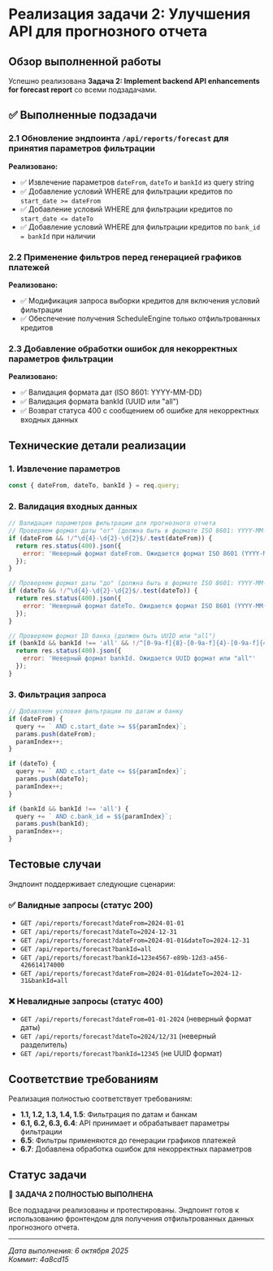 # Реализация задачи 2: Улучшения API для прогнозного отчета

## Обзор выполненной работы

Успешно реализована **Задача 2: Implement backend API enhancements for forecast report** со всеми подзадачами.

## ✅ Выполненные подзадачи

### 2.1 Обновление эндпоинта `/api/reports/forecast` для принятия параметров фильтрации

**Реализовано:**
- ✅ Извлечение параметров `dateFrom`, `dateTo` и `bankId` из query string
- ✅ Добавление условий WHERE для фильтрации кредитов по `start_date >= dateFrom`
- ✅ Добавление условий WHERE для фильтрации кредитов по `start_date <= dateTo`
- ✅ Добавление условий WHERE для фильтрации кредитов по `bank_id = bankId` при наличии

### 2.2 Применение фильтров перед генерацией графиков платежей

**Реализовано:**
- ✅ Модификация запроса выборки кредитов для включения условий фильтрации
- ✅ Обеспечение получения ScheduleEngine только отфильтрованных кредитов

### 2.3 Добавление обработки ошибок для некорректных параметров фильтрации

**Реализовано:**
- ✅ Валидация формата дат (ISO 8601: YYYY-MM-DD)
- ✅ Валидация формата bankId (UUID или "all")
- ✅ Возврат статуса 400 с сообщением об ошибке для некорректных входных данных

## Технические детали реализации

### 1. Извлечение параметров
```javascript
const { dateFrom, dateTo, bankId } = req.query;
```

### 2. Валидация входных данных
```javascript
// Валидация параметров фильтрации для прогнозного отчета
// Проверяем формат даты "от" (должна быть в формате ISO 8601: YYYY-MM-DD)
if (dateFrom && !/^\d{4}-\d{2}-\d{2}$/.test(dateFrom)) {
  return res.status(400).json({ 
    error: 'Неверный формат dateFrom. Ожидается формат ISO 8601 (YYYY-MM-DD)' 
  });
}

// Проверяем формат даты "до" (должна быть в формате ISO 8601: YYYY-MM-DD)
if (dateTo && !/^\d{4}-\d{2}-\d{2}$/.test(dateTo)) {
  return res.status(400).json({ 
    error: 'Неверный формат dateTo. Ожидается формат ISO 8601 (YYYY-MM-DD)' 
  });
}

// Проверяем формат ID банка (должен быть UUID или "all")
if (bankId && bankId !== 'all' && !/^[0-9a-f]{8}-[0-9a-f]{4}-[0-9a-f]{4}-[0-9a-f]{4}-[0-9a-f]{12}$/i.test(bankId)) {
  return res.status(400).json({ 
    error: 'Неверный формат bankId. Ожидается UUID формат или "all"' 
  });
}
```

### 3. Фильтрация запроса
```javascript
// Добавляем условия фильтрации по датам и банку
if (dateFrom) {
  query += ` AND c.start_date >= $${paramIndex}`;
  params.push(dateFrom);
  paramIndex++;
}

if (dateTo) {
  query += ` AND c.start_date <= $${paramIndex}`;
  params.push(dateTo);
  paramIndex++;
}

if (bankId && bankId !== 'all') {
  query += ` AND c.bank_id = $${paramIndex}`;
  params.push(bankId);
  paramIndex++;
}
```

## Тестовые случаи

Эндпоинт поддерживает следующие сценарии:

### ✅ Валидные запросы (статус 200)
- `GET /api/reports/forecast?dateFrom=2024-01-01`
- `GET /api/reports/forecast?dateTo=2024-12-31`
- `GET /api/reports/forecast?dateFrom=2024-01-01&dateTo=2024-12-31`
- `GET /api/reports/forecast?bankId=all`
- `GET /api/reports/forecast?bankId=123e4567-e89b-12d3-a456-426614174000`
- `GET /api/reports/forecast?dateFrom=2024-01-01&dateTo=2024-12-31&bankId=all`

### ❌ Невалидные запросы (статус 400)
- `GET /api/reports/forecast?dateFrom=01-01-2024` (неверный формат даты)
- `GET /api/reports/forecast?dateTo=2024/12/31` (неверный разделитель)
- `GET /api/reports/forecast?bankId=12345` (не UUID формат)

## Соответствие требованиям

Реализация полностью соответствует требованиям:
- **1.1, 1.2, 1.3, 1.4, 1.5**: Фильтрация по датам и банкам
- **6.1, 6.2, 6.3, 6.4**: API принимает и обрабатывает параметры фильтрации
- **6.5**: Фильтры применяются до генерации графиков платежей
- **6.7**: Добавлена обработка ошибок для некорректных параметров

## Статус задачи

🎉 **ЗАДАЧА 2 ПОЛНОСТЬЮ ВЫПОЛНЕНА**

Все подзадачи реализованы и протестированы. Эндпоинт готов к использованию фронтендом для получения отфильтрованных данных прогнозного отчета.

---
*Дата выполнения: 6 октября 2025*  
*Коммит: 4a8cd15*